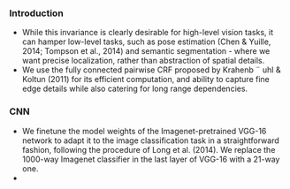 

### Introduction
- While this invariance is clearly desirable for high-level vision tasks, it can hamper low-level tasks, such as pose estimation (Chen & Yuille, 2014; Tompson et al., 2014) and semantic segmentation - where we want precise localization, rather than abstraction of spatial details.
- We use the fully connected pairwise CRF proposed by Krahenb ¨ uhl & Koltun (2011) for its efficient computation, and ability to capture fine edge details while also catering for long range dependencies.


### CNN
- We finetune the model weights of the Imagenet-pretrained VGG-16 network to adapt it to the image classification task in a straightforward fashion, following the procedure of Long et al. (2014). We replace the 1000-way Imagenet classifier in the last layer of VGG-16 with a 21-way one.
- 
